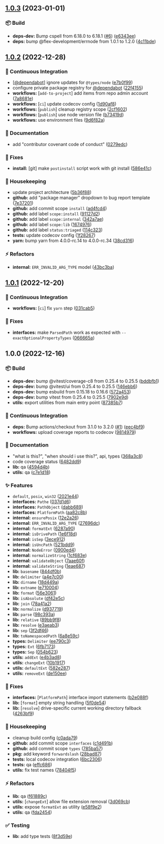 ## [1.0.3](https://github.com/flex-development/pathe/compare/1.0.2...1.0.3) (2023-01-01)


### :package: Build

* **deps-dev:** Bump cspell from 6.18.0 to 6.18.1 ([#6](https://github.com/flex-development/pathe/issues/6)) ([e6343ee](https://github.com/flex-development/pathe/commit/e6343eea139e7166eae11e372479f17a7f75b971))
* **deps:** bump @flex-development/errnode from 1.0.1 to 1.2.0 ([4c11bde](https://github.com/flex-development/pathe/commit/4c11bde87439d20c48e45214ef75cc83fcbe52e1))

## [1.0.2](https://github.com/flex-development/pathe/compare/1.0.1...1.0.2) (2022-12-28)


### :robot: Continuous Integration

* [[@dependabot](https://github.com/dependabot)] ignore updates for `@types/node` ([e7b0f99](https://github.com/flex-development/pathe/commit/e7b0f99c08dcf1209ca3a6f48a1831fdea48fb60))
* configure private package registry for [@dependabot](https://github.com/dependabot) ([22f4155](https://github.com/flex-development/pathe/commit/22f415532fea04a180e6e82f2090afaa962c3079))
* **workflows:** [`add-to-project`] add items from repo admin account ([7a8681e](https://github.com/flex-development/pathe/commit/7a8681ec9c03eff35eb5b9d105359920127d7deb))
* **workflows:** [`ci`] update codecov config ([1d90af8](https://github.com/flex-development/pathe/commit/1d90af852150915323dcd614bceffacb2832e19f))
* **workflows:** [`publish`] cleanup registry scope ([2cf1602](https://github.com/flex-development/pathe/commit/2cf160248a7d448e481157e1954b0eb390fc48b4))
* **workflows:** [`publish`] use node version file ([b73419d](https://github.com/flex-development/pathe/commit/b73419d61c5c08c80209652ba8ac99edbad474df))
* **workflows:** use environment files ([9d6f82a](https://github.com/flex-development/pathe/commit/9d6f82aa754ecb93b4846a0caf0376e5b0d0475a))


### :pencil: Documentation

* add "contributor covenant code of conduct" ([0279edc](https://github.com/flex-development/pathe/commit/0279edc6ab1b41ab04c0f7a99057767ace38e39a))


### :bug: Fixes

* **install:** [git] make `postinstall` script work with git install ([586e41c](https://github.com/flex-development/pathe/commit/586e41c0e8dd0f8b2a8c08a64eaf91eff8fba24a))


### :house_with_garden: Housekeeping

* update project architecture ([5b36f88](https://github.com/flex-development/pathe/commit/5b36f88920d10395a0e7bc4ed38ea8045c1829bd))
* **github:** add "package manager" dropdown to bug report template ([7e37201](https://github.com/flex-development/pathe/commit/7e37201dc795788efaf4e0864817c2b4e9c2c164))
* **github:** add commit scope `install` ([ad4fcd4](https://github.com/flex-development/pathe/commit/ad4fcd46a92c84e07a78ba8afd9ee77054ac1278))
* **github:** add label `scope:install` ([91127d2](https://github.com/flex-development/pathe/commit/91127d2faa59a3e27c03500a03cc3d039f7850f9))
* **github:** add label `scope:internal` ([342a7ae](https://github.com/flex-development/pathe/commit/342a7ae3cfe1b0019b78922c03389e46799c44c9))
* **github:** add label `scope:lib` ([1674976](https://github.com/flex-development/pathe/commit/1674976888b326e863f9c4218a3d0806ade1a844))
* **github:** add label `status:triaged` ([114c323](https://github.com/flex-development/pathe/commit/114c32319d3266a7f05a80cc1d378550b9686f61))
* **tests:** update codecov config ([1f28267](https://github.com/flex-development/pathe/commit/1f28267a5159575affe99d06d1c0b0ceadc91cc1))
* **yarn:** bump yarn from 4.0.0-rc.14 to 4.0.0-rc.34 ([38cd316](https://github.com/flex-development/pathe/commit/38cd316d5a60920e101a838bc05725d91df701da))


### :zap: Refactors

* **internal:** `ERR_INVALID_ARG_TYPE` model ([43bc3ba](https://github.com/flex-development/pathe/commit/43bc3ba4d6ddffaf97b3f94d2e633527769de83d))

## [1.0.1](https://github.com/flex-development/pathe/compare/1.0.0...1.0.1) (2022-12-20)


### :robot: Continuous Integration

* **workflows:** [`ci`] fix `yarn` step ([031cab5](https://github.com/flex-development/pathe/commit/031cab59c7e6c70325e0b004b5c05460490d57d0))


### :bug: Fixes

* **interfaces:** make `ParsedPath` work as expected with `--exactOptionalPropertyTypes` ([066665a](https://github.com/flex-development/pathe/commit/066665a0072c91302d9fda396c607a5863ac4028))

## 1.0.0 (2022-12-16)


### :package: Build

* **deps-dev:** bump @vitest/coverage-c8 from 0.25.4 to 0.25.5 ([bddbfb1](https://github.com/flex-development/pathe/commit/bddbfb14373af65a8da37efbda784d18571bfa3e))
* **deps-dev:** bump @vitest/ui from 0.25.4 to 0.25.5 ([146ebb6](https://github.com/flex-development/pathe/commit/146ebb69628420c6b652c31265b9b08eb8a13282))
* **deps-dev:** bump esbuild from 0.15.18 to 0.16.6 ([572a453](https://github.com/flex-development/pathe/commit/572a4538ef91feaf036487c5794d8294fe52b011))
* **deps-dev:** bump vitest from 0.25.4 to 0.25.5 ([7902e9d](https://github.com/flex-development/pathe/commit/7902e9d9b91287000cbf73cf03d8a8f0b6ad4c4d))
* **utils:** export utilities from main entry point ([87385b7](https://github.com/flex-development/pathe/commit/87385b79af0496cf3883d8ce702b58dbb015dc39))


### :robot: Continuous Integration

* **deps:** Bump actions/checkout from 3.1.0 to 3.2.0 ([#1](https://github.com/flex-development/pathe/issues/1)) ([eec4bf9](https://github.com/flex-development/pathe/commit/eec4bf9f427dc9206ca42943fd6ffaadbe1d611a))
* **workflows:** upload coverage reports to codecov ([9814979](https://github.com/flex-development/pathe/commit/98149796bc36b58b73d9907bcd23c9bc7786cd88))


### :pencil: Documentation

* "what is this?", "when should i use this?", api, types ([368a3c8](https://github.com/flex-development/pathe/commit/368a3c839aa3f2d9a083dfde0ec89dff3daa878d))
* code coverage status ([6482dd9](https://github.com/flex-development/pathe/commit/6482dd9fcfe90b688ecc69b22b55861fb3e8ce46))
* **lib:** qa ([4594d4b](https://github.com/flex-development/pathe/commit/4594d4b1136f3823ae47daf5e1ac93bd65f32341))
* **utils:** qa ([c7e1d18](https://github.com/flex-development/pathe/commit/c7e1d18e80315e502c56a476118e2d9148adc928))


### :sparkles: Features

* `default`, `posix`, `win32` ([2021e44](https://github.com/flex-development/pathe/commit/2021e44ffe0285203471dc2dd736a4b38b5cee50))
* **interfaces:** `Pathe` ([037d1d6](https://github.com/flex-development/pathe/commit/037d1d653ec769ca99f76b08b052a0e81850ce21))
* **interfaces:** `PathObject` ([dabb689](https://github.com/flex-development/pathe/commit/dabb6894b13d7bbda8eee3b09ee16c797455ea77))
* **interfaces:** `PlatformPath` ([aa82c8b](https://github.com/flex-development/pathe/commit/aa82c8be9605daf204b20dc4655eb997101f0c16))
* **internal:** `ensurePosix` ([12e2a26](https://github.com/flex-development/pathe/commit/12e2a269ad933cf769e132d47f405e990d5fec39))
* **internal:** `ERR_INVALID_ARG_TYPE` ([27696dc](https://github.com/flex-development/pathe/commit/27696dc65e496080318d49e59af394aa14ea4a3e))
* **internal:** `formatExt` ([6287a90](https://github.com/flex-development/pathe/commit/6287a90078370787755863939e2f17c6c658a207))
* **internal:** `isDrivePath` ([1e6f18d](https://github.com/flex-development/pathe/commit/1e6f18d5e394a8c9f0f22b9faef1afa9b78a97bf))
* **internal:** `isSep` ([3ece912](https://github.com/flex-development/pathe/commit/3ece912d995366c0b30d564f082c24c6807c0181))
* **internal:** `isUncPath` ([521bdd9](https://github.com/flex-development/pathe/commit/521bdd9727e949983524d8a9a94ab9fc96ab2439))
* **internal:** `NodeError` ([0900ed4](https://github.com/flex-development/pathe/commit/0900ed4c3a42c0fd6224b3c8504d6cd645bec994))
* **internal:** `normalizeString` ([1cf683e](https://github.com/flex-development/pathe/commit/1cf683e314a2c3f22ffdef934bb31f98af75fa82))
* **internal:** `validateObject` ([7aae60f](https://github.com/flex-development/pathe/commit/7aae60f336e77286eed675efbaaeede1384f7168))
* **internal:** `validateString` ([1eae687](https://github.com/flex-development/pathe/commit/1eae687291e74acc7b4f352f9bd63e9d2576d623))
* **lib:** `basename` ([844df0b](https://github.com/flex-development/pathe/commit/844df0bf7fdeac365e2c5899d64ac59b1eadf16e))
* **lib:** `delimiter` ([a4e7c00](https://github.com/flex-development/pathe/commit/a4e7c00101f88820dc7bdbc683beaab2c0dc9b5d))
* **lib:** `dirname` ([18d449a](https://github.com/flex-development/pathe/commit/18d449af8a5ece7f3f67012d9e93ac6d2bd9a328))
* **lib:** `extname` ([e710004](https://github.com/flex-development/pathe/commit/e710004dfee3a01e77283422a5aab71354fab4df))
* **lib:** `format` ([56e3061](https://github.com/flex-development/pathe/commit/56e3061e4d864d33869482740566c895fc643691))
* **lib:** `isAbsolute` ([df42e5c](https://github.com/flex-development/pathe/commit/df42e5c00f7e8190d692e49729bd74b608b9a12d))
* **lib:** `join` ([78a41a2](https://github.com/flex-development/pathe/commit/78a41a2be736af4401568ff1a51417d21b4b5d78))
* **lib:** `normalize` ([d937719](https://github.com/flex-development/pathe/commit/d93771982af37fb042f5db59d0fd1298a660e0be))
* **lib:** `parse` ([98c393a](https://github.com/flex-development/pathe/commit/98c393a5f9bb11253181532a224bd4a99a38b00e))
* **lib:** `relative` ([89bb9f8](https://github.com/flex-development/pathe/commit/89bb9f89aa454edb339471713b700acad1aff189))
* **lib:** `resolve` ([e3aeab3](https://github.com/flex-development/pathe/commit/e3aeab3b438d099f5e274369c859acb312876701))
* **lib:** `sep` ([3f2df46](https://github.com/flex-development/pathe/commit/3f2df46c37eb18f8b1052d7957c061fa6e295c44))
* **lib:** `toNamespacedPath` ([6a8e59c](https://github.com/flex-development/pathe/commit/6a8e59c9d40c2683d263d8ca674eabec5fe6c244))
* **types:** `Delimiter` ([ee790c3](https://github.com/flex-development/pathe/commit/ee790c3e7afe2cdc9b296eb6604b2995db620f5e))
* **types:** `Ext` ([6fb7173](https://github.com/flex-development/pathe/commit/6fb7173fd9781d64f985da62e3e360299c17bec1))
* **types:** `Sep` ([054b623](https://github.com/flex-development/pathe/commit/054b623fefe35a88de4eb3dd11dfede1bd303db3))
* **utils:** `addExt` ([e4b3ad8](https://github.com/flex-development/pathe/commit/e4b3ad8685431152c43efe961bba3e9acf3f6e03))
* **utils:** `changeExt` ([10b1917](https://github.com/flex-development/pathe/commit/10b1917ae5750100888899bc1f0645b45d848851))
* **utils:** `defaultExt` ([582e287](https://github.com/flex-development/pathe/commit/582e287137cd2b9460044f9e825b4a8ed457a0fa))
* **utils:** `removeExt` ([de150ee](https://github.com/flex-development/pathe/commit/de150ee4ece55c00d8abc956f788baf4bc0385f0))


### :bug: Fixes

* **interfaces:** [`PlatformPath`] interface import statements ([b2e088f](https://github.com/flex-development/pathe/commit/b2e088f690257ec723c20f3f40bffa686a49d110))
* **lib:** [`format`] empty string handling ([5f0de54](https://github.com/flex-development/pathe/commit/5f0de54176e481c59d16320531bf2080e39d2aad))
* **lib:** [`resolve`] drive-specific current working directory fallback ([4263bf9](https://github.com/flex-development/pathe/commit/4263bf9f224025df39cb614ae9c124eee876d339))


### :house_with_garden: Housekeeping

* cleanup build config ([c0ada79](https://github.com/flex-development/pathe/commit/c0ada79d8fa8dfbeb960275272d0bf36cf6a5eb3))
* **github:** add commit scope `interfaces` ([c1d491b](https://github.com/flex-development/pathe/commit/c1d491bee529cae367f1b7934a793b29fa1678fd))
* **github:** add commit scope `types` ([785ba57](https://github.com/flex-development/pathe/commit/785ba575ef3ece2e8cdf11ddb6c531a5aeed1ab2))
* **pkg:** add keyword `forwardslash` ([28bad87](https://github.com/flex-development/pathe/commit/28bad87003bf2c9427d88f32bec7e67e437a9ef5))
* **tests:** local codecov integration ([6bc2306](https://github.com/flex-development/pathe/commit/6bc23062f3c86973d37522e95da696de7b3fbc9d))
* **tests:** qa ([effc686](https://github.com/flex-development/pathe/commit/effc686bb57da47ff3aa90ad38cd272b1a95129a))
* **utils:** fix test names ([78404f5](https://github.com/flex-development/pathe/commit/78404f5f3681657af6409eaa4f4e701ea59913db))


### :zap: Refactors

* **lib:** qa ([f61889c](https://github.com/flex-development/pathe/commit/f61889c35840239cbf839099e52f2f3126469c81))
* **utils:** [`changeExt`] allow file extension removal ([3d069cb](https://github.com/flex-development/pathe/commit/3d069cb584b7d21434c9aaa55eb4c60ca26e37b8))
* **utils:** expose `formatExt` as utility ([e58f9e2](https://github.com/flex-development/pathe/commit/e58f9e287ae9bc20b41e680e24f2c04239b4bcd8))
* **utils:** qa ([fda2454](https://github.com/flex-development/pathe/commit/fda2454660f85ad27b97c422bab42a751bf46c5c))


### :white_check_mark: Testing

* **lib:** add type tests ([8f3d59e](https://github.com/flex-development/pathe/commit/8f3d59e16201db971eaf02580bdaaa2c58d84f4b))
